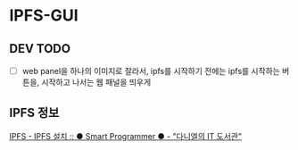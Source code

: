 # IPFS-GUI

## DEV TODO

- [ ] web panel을 하나의 이미지로 잘라서, ipfs를 시작하기 전에는 ipfs를 시작하는 버튼을, 시작하고 나서는 웹 패널을 띄우게



## IPFS 정보

[IPFS - IPFS 설치 :: ● Smart Programmer ● - &quot;다니엘의 IT 도서관&quot;](https://code-daniel.tistory.com/138?category=750347)
